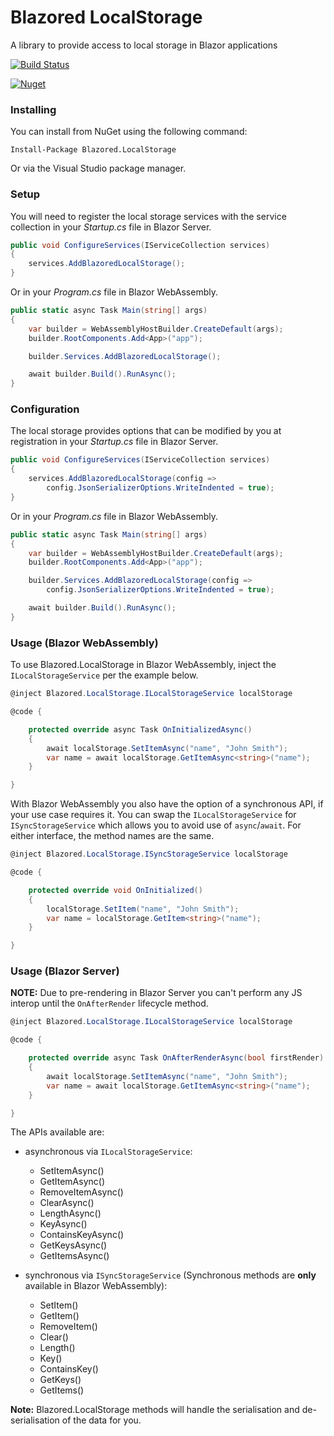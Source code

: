 # Blazored LocalStorage
A library to provide access to local storage in Blazor applications

[![Build Status](https://dev.azure.com/blazored/LocalStorage/_apis/build/status/Blazored.LocalStorage?branchName=master)](https://dev.azure.com/blazored/LocalStorage/_build/latest?definitionId=1&branchName=master)

[![Nuget](https://img.shields.io/nuget/v/blazored.localstorage.svg)](https://www.nuget.org/packages/Blazored.LocalStorage/)

### Installing

You can install from NuGet using the following command:

`Install-Package Blazored.LocalStorage`

Or via the Visual Studio package manager.

### Setup

You will need to register the local storage services with the service collection in your _Startup.cs_ file in Blazor Server.

```c#
public void ConfigureServices(IServiceCollection services)
{
    services.AddBlazoredLocalStorage();
}
``` 

Or in your _Program.cs_ file in Blazor WebAssembly.

```c#
public static async Task Main(string[] args)
{
    var builder = WebAssemblyHostBuilder.CreateDefault(args);
    builder.RootComponents.Add<App>("app");

    builder.Services.AddBlazoredLocalStorage();

    await builder.Build().RunAsync();
}
```

### Configuration

The local storage provides options that can be modified by you at registration in your _Startup.cs_ file in Blazor Server.


```c#
public void ConfigureServices(IServiceCollection services)
{
    services.AddBlazoredLocalStorage(config =>
        config.JsonSerializerOptions.WriteIndented = true);
}
```
Or in your _Program.cs_ file in Blazor WebAssembly.

```c#
public static async Task Main(string[] args)
{
    var builder = WebAssemblyHostBuilder.CreateDefault(args);
    builder.RootComponents.Add<App>("app");

    builder.Services.AddBlazoredLocalStorage(config =>
        config.JsonSerializerOptions.WriteIndented = true);

    await builder.Build().RunAsync();
}
```

### Usage (Blazor WebAssembly)
To use Blazored.LocalStorage in Blazor WebAssembly, inject the `ILocalStorageService` per the example below.

```c#
@inject Blazored.LocalStorage.ILocalStorageService localStorage

@code {

    protected override async Task OnInitializedAsync()
    {
        await localStorage.SetItemAsync("name", "John Smith");
        var name = await localStorage.GetItemAsync<string>("name");
    }

}
```

With Blazor WebAssembly you also have the option of a synchronous API, if your use case requires it. You can swap the `ILocalStorageService` for `ISyncStorageService` which allows you to avoid use of `async`/`await`. For either interface, the method names are the same.

```c#
@inject Blazored.LocalStorage.ISyncStorageService localStorage

@code {

    protected override void OnInitialized()
    {
        localStorage.SetItem("name", "John Smith");
        var name = localStorage.GetItem<string>("name");
    }

}
```

### Usage (Blazor Server)

**NOTE:** Due to pre-rendering in Blazor Server you can't perform any JS interop until the `OnAfterRender` lifecycle method.

```c#
@inject Blazored.LocalStorage.ILocalStorageService localStorage

@code {

    protected override async Task OnAfterRenderAsync(bool firstRender)
    {
        await localStorage.SetItemAsync("name", "John Smith");
        var name = await localStorage.GetItemAsync<string>("name");
    }

}
```

The APIs available are:

- asynchronous via `ILocalStorageService`:
  - SetItemAsync()
  - GetItemAsync()
  - RemoveItemAsync()
  - ClearAsync()
  - LengthAsync()
  - KeyAsync()
  - ContainsKeyAsync()
  - GetKeysAsync()
  - GetItemsAsync()
  
- synchronous via `ISyncStorageService` (Synchronous methods are **only** available in Blazor WebAssembly):
  - SetItem()
  - GetItem()
  - RemoveItem()
  - Clear()
  - Length()
  - Key()
  - ContainsKey()
  - GetKeys()
  - GetItems()

**Note:** Blazored.LocalStorage methods will handle the serialisation and de-serialisation of the data for you.
